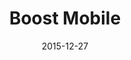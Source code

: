 ---
layout: site
title: "Boost Mobile"
date: 2015-12-27
categories: [communication]
version: 1.4.4
major: 1
minor: 4
patch: 4
slug: boost-mobile
link: https://www.boostmobile.com/#!/
submitter: lpolepeddi
permalink: /sites/:slug
---